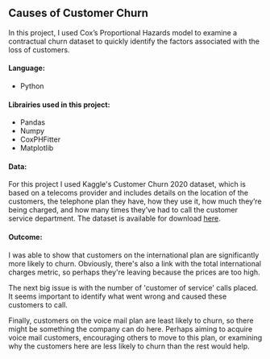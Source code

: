 ## Causes of Customer Churn

In this project, I used Cox’s Proportional Hazards model to examine a contractual churn dataset to quickly identify the factors associated with the loss of customers. 

#### Language:
- Python

#### Librairies used in this project:
- Pandas
- Numpy
- CoxPHFitter
- Matplotlib

#### Data:
For this project I used Kaggle's Customer Churn 2020 dataset, which is based on a telecoms provider and includes details on the location of the customers, the telephone plan they have, how they use it, how much they’re being charged, and how many times they’ve had to call the customer service department. The dataset is available for download [here](https://www.kaggle.com/competitions/customer-churn-prediction-2020/data).

#### Outcome:
I was able to show that customers on the international plan are significantly more likely to churn. Obviously, there's also a link with the total international charges metric, so perhaps they're leaving because the prices are too high.

The next big issue is with the number of 'customer of service' calls placed. It seems important to identify what went wrong and caused these customers to call.

Finally, customers on the voice mail plan are least likely to churn, so there might be something the company can do here. Perhaps aiming to acquire voice mail customers, encouraging others to move to this plan, or examining why the customers here are less likely to churn than the rest would help.

